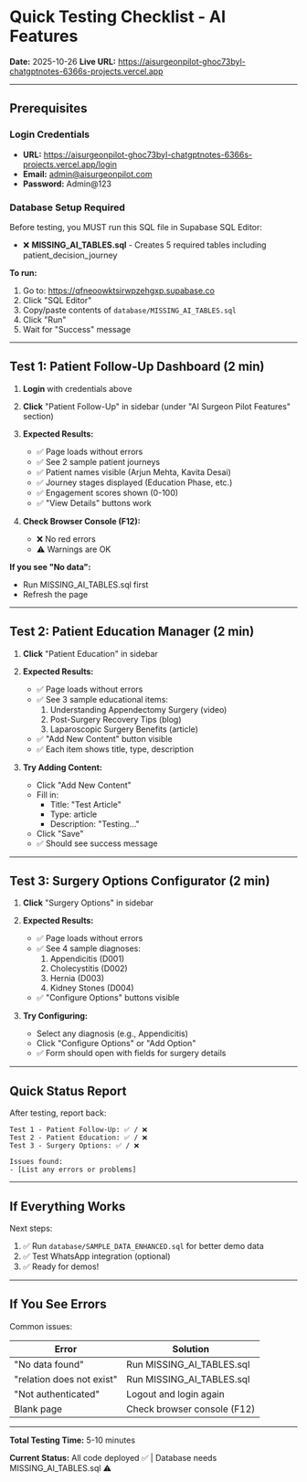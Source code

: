 # Quick Testing Checklist - AI Features

**Date:** 2025-10-26
**Live URL:** https://aisurgeonpilot-ghoc73byl-chatgptnotes-6366s-projects.vercel.app

---

## Prerequisites

### Login Credentials
- **URL:** https://aisurgeonpilot-ghoc73byl-chatgptnotes-6366s-projects.vercel.app/login
- **Email:** admin@aisurgeonpilot.com
- **Password:** Admin@123

### Database Setup Required
Before testing, you MUST run this SQL file in Supabase SQL Editor:
- ❌ **MISSING_AI_TABLES.sql** - Creates 5 required tables including patient_decision_journey

**To run:**
1. Go to: https://qfneoowktsirwpzehgxp.supabase.co
2. Click "SQL Editor"
3. Copy/paste contents of `database/MISSING_AI_TABLES.sql`
4. Click "Run"
5. Wait for "Success" message

---

## Test 1: Patient Follow-Up Dashboard (2 min)

1. **Login** with credentials above
2. **Click** "Patient Follow-Up" in sidebar (under "AI Surgeon Pilot Features" section)
3. **Expected Results:**
   - ✅ Page loads without errors
   - ✅ See 2 sample patient journeys
   - ✅ Patient names visible (Arjun Mehta, Kavita Desai)
   - ✅ Journey stages displayed (Education Phase, etc.)
   - ✅ Engagement scores shown (0-100)
   - ✅ "View Details" buttons work

4. **Check Browser Console (F12):**
   - ❌ No red errors
   - ⚠️ Warnings are OK

**If you see "No data":**
- Run MISSING_AI_TABLES.sql first
- Refresh the page

---

## Test 2: Patient Education Manager (2 min)

1. **Click** "Patient Education" in sidebar
2. **Expected Results:**
   - ✅ Page loads without errors
   - ✅ See 3 sample educational items:
     1. Understanding Appendectomy Surgery (video)
     2. Post-Surgery Recovery Tips (blog)
     3. Laparoscopic Surgery Benefits (article)
   - ✅ "Add New Content" button visible
   - ✅ Each item shows title, type, description

3. **Try Adding Content:**
   - Click "Add New Content"
   - Fill in:
     - Title: "Test Article"
     - Type: article
     - Description: "Testing..."
   - Click "Save"
   - ✅ Should see success message

---

## Test 3: Surgery Options Configurator (2 min)

1. **Click** "Surgery Options" in sidebar
2. **Expected Results:**
   - ✅ Page loads without errors
   - ✅ See 4 sample diagnoses:
     1. Appendicitis (D001)
     2. Cholecystitis (D002)
     3. Hernia (D003)
     4. Kidney Stones (D004)
   - ✅ "Configure Options" buttons visible

3. **Try Configuring:**
   - Select any diagnosis (e.g., Appendicitis)
   - Click "Configure Options" or "Add Option"
   - ✅ Form should open with fields for surgery details

---

## Quick Status Report

After testing, report back:

```
Test 1 - Patient Follow-Up: ✅ / ❌
Test 2 - Patient Education: ✅ / ❌
Test 3 - Surgery Options: ✅ / ❌

Issues found:
- [List any errors or problems]
```

---

## If Everything Works

Next steps:
1. ✅ Run `database/SAMPLE_DATA_ENHANCED.sql` for better demo data
2. ✅ Test WhatsApp integration (optional)
3. ✅ Ready for demos!

---

## If You See Errors

Common issues:

| Error | Solution |
|-------|----------|
| "No data found" | Run MISSING_AI_TABLES.sql |
| "relation does not exist" | Run MISSING_AI_TABLES.sql |
| "Not authenticated" | Logout and login again |
| Blank page | Check browser console (F12) |

---

**Total Testing Time:** 5-10 minutes

**Current Status:** All code deployed ✅ | Database needs MISSING_AI_TABLES.sql ⚠️
